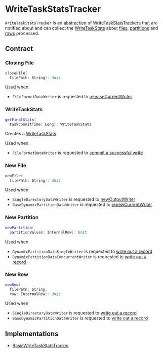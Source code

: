# WriteTaskStatsTracker

`WriteTaskStatsTracker` is an [abstraction](#contract) of [WriteTaskStatsTrackers](#implementations) that are notified about and can collect the [WriteTaskStats](#getFinalStats) about [files](#newFile), [partitions](#newPartition) and [rows](#newRow) processed.

## Contract

### <span id="closeFile"> Closing File

```scala
closeFile(
  filePath: String): Unit
```

Used when:

* `FileFormatDataWriter` is requested to [releaseCurrentWriter](FileFormatDataWriter.md#releaseCurrentWriter)

### <span id="getFinalStats"> WriteTaskStats

```scala
getFinalStats(
  taskCommitTime: Long): WriteTaskStats
```

Creates a [WriteTaskStats](WriteTaskStats.md)

Used when:

* `FileFormatDataWriter` is requested to [commit a successful write](FileFormatDataWriter.md#commit)

### <span id="newFile"> New File

```scala
newFile(
  filePath: String): Unit
```

Used when:

* `SingleDirectoryDataWriter` is requested to [newOutputWriter](SingleDirectoryDataWriter.md#newOutputWriter)
* `BaseDynamicPartitionDataWriter` is requested to [renewCurrentWriter](BaseDynamicPartitionDataWriter.md#renewCurrentWriter)

### <span id="newPartition"> New Partition

```scala
newPartition(
  partitionValues: InternalRow): Unit
```

Used when:

* `DynamicPartitionDataSingleWriter` is requested to [write out a record](DynamicPartitionDataSingleWriter.md#write)
* `DynamicPartitionDataConcurrentWriter` is requested to [write out a record](DynamicPartitionDataConcurrentWriter.md#write)

### <span id="newRow"> New Row

```scala
newRow(
  filePath: String,
  row: InternalRow): Unit
```

Used when:

* `SingleDirectoryDataWriter` is requested to [write out a record](SingleDirectoryDataWriter.md#write)
* `BaseDynamicPartitionDataWriter` is requested to [write out a record](BaseDynamicPartitionDataWriter.md#writeRecord)

## Implementations

* [BasicWriteTaskStatsTracker](BasicWriteTaskStatsTracker.md)
